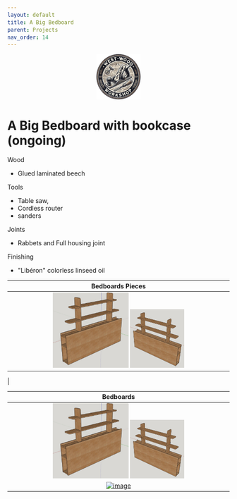 ```yaml
---
layout: default
title: A Big Bedboard
parent: Projects
nav_order: 14
---
```

<p align="center"> <img src="../media/www_logo.png" width="20%" height="20%"/> </p>

# A Big Bedboard with bookcase (ongoing)

Wood
* Glued laminated beech

Tools
* Table saw, 
* Cordless router
* sanders

Joints
* Rabbets and Full housing joint

Finishing
* "Libéron" colorless linseed oil


|                                                                                                                        Bedboards  Pieces                                                                                                                        |
|:---------------------------------------------------------------------------------------------------------------------------------------------------------------------------------------------------------------------------------------------------------------:|
| [<img alt="image" height="35%" src="/media/BigBedboard.jpg" width="35%"/>](https://garlatti.github.io/media/BigBedboard.jpg)   [<img alt="image" height="25%" src="/media/BigBedboard_1.jpg" width="25%"/>](https://garlatti.github.io/media/BigBedboard_1.jpg) | 
|   

|                                                                                                                            Bedboards                                                                                                                            |
|:---------------------------------------------------------------------------------------------------------------------------------------------------------------------------------------------------------------------------------------------------------------:|
| [<img alt="image" height="35%" src="/media/BigBedboard.jpg" width="35%"/>](https://garlatti.github.io/media/BigBedboard.jpg)   [<img alt="image" height="25%" src="/media/BigBedboard_1.jpg" width="25%"/>](https://garlatti.github.io/media/BigBedboard_1.jpg) | 
|                                                                [<img alt="image" height="25%" src="/media/BigBedboard_2.jpg" width="25%"/>](https://garlatti.github.io/media/BigBedboard_2.jpg)                                                                 | 